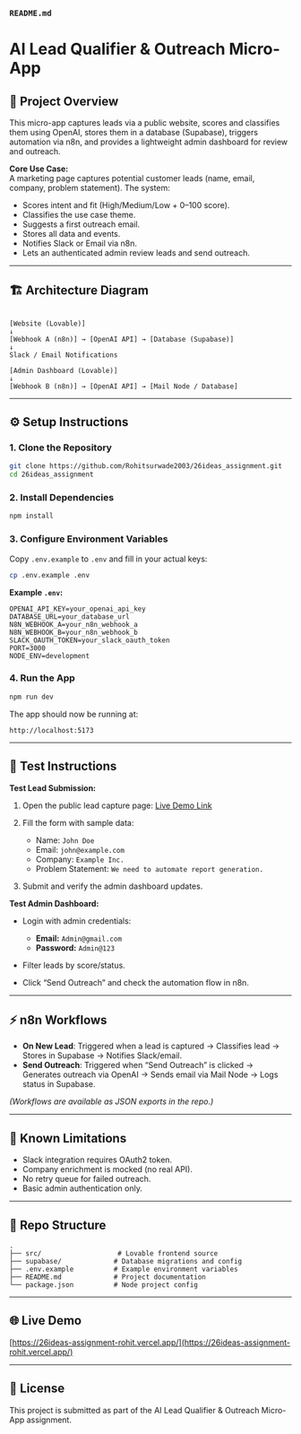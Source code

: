 ### `README.md`

# AI Lead Qualifier & Outreach Micro-App

## 📌 Project Overview
This micro-app captures leads via a public website, scores and classifies them using OpenAI, stores them in a database (Supabase), triggers automation via n8n, and provides a lightweight admin dashboard for review and outreach.

**Core Use Case:**  
A marketing page captures potential customer leads (name, email, company, problem statement). The system:
- Scores intent and fit (High/Medium/Low + 0–100 score).
- Classifies the use case theme.
- Suggests a first outreach email.
- Stores all data and events.
- Notifies Slack or Email via n8n.
- Lets an authenticated admin review leads and send outreach.

---

## 🏗 Architecture Diagram

```

[Website (Lovable)]
↓
[Webhook A (n8n)] → [OpenAI API] → [Database (Supabase)]
↓
Slack / Email Notifications

[Admin Dashboard (Lovable)]
↓
[Webhook B (n8n)] → [OpenAI API] → [Mail Node / Database]

````

---

## ⚙️ Setup Instructions

### 1. Clone the Repository
```bash
git clone https://github.com/Rohitsurwade2003/26ideas_assignment.git
cd 26ideas_assignment
````

### 2. Install Dependencies

```bash
npm install
```

### 3. Configure Environment Variables

Copy `.env.example` to `.env` and fill in your actual keys:

```bash
cp .env.example .env
```

**Example `.env`:**

```
OPENAI_API_KEY=your_openai_api_key
DATABASE_URL=your_database_url
N8N_WEBHOOK_A=your_n8n_webhook_a
N8N_WEBHOOK_B=your_n8n_webhook_b
SLACK_OAUTH_TOKEN=your_slack_oauth_token
PORT=3000
NODE_ENV=development
```

### 4. Run the App

```bash
npm run dev
```

The app should now be running at:

```
http://localhost:5173
```

---

## 🧪 Test Instructions

**Test Lead Submission:**

1. Open the public lead capture page:
   [Live Demo Link](https://26ideas-assignment-rohit.vercel.app/)
2. Fill the form with sample data:

   * Name: `John Doe`
   * Email: `john@example.com`
   * Company: `Example Inc.`
   * Problem Statement: `We need to automate report generation.`
3. Submit and verify the admin dashboard updates.

**Test Admin Dashboard:**

* Login with admin credentials:

  * **Email:** `Admin@gmail.com`
  * **Password:** `Admin@123`
* Filter leads by score/status.
* Click “Send Outreach” and check the automation flow in n8n.

---

## ⚡ n8n Workflows

* **On New Lead**: Triggered when a lead is captured → Classifies lead → Stores in Supabase → Notifies Slack/email.
* **Send Outreach**: Triggered when “Send Outreach” is clicked → Generates outreach via OpenAI → Sends email via Mail Node → Logs status in Supabase.

*(Workflows are available as JSON exports in the repo.)*

---

## 📄 Known Limitations

* Slack integration requires OAuth2 token.
* Company enrichment is mocked (no real API).
* No retry queue for failed outreach.
* Basic admin authentication only.

---

## 📁 Repo Structure

```
.
├── src/                   # Lovable frontend source
├── supabase/             # Database migrations and config
├── .env.example          # Example environment variables
├── README.md             # Project documentation
└── package.json          # Node project config
```

---

## 🌐 Live Demo

[https://26ideas-assignment-rohit.vercel.app/](https://26ideas-assignment-rohit.vercel.app/)

---

## 📜 License

This project is submitted as part of the AI Lead Qualifier & Outreach Micro-App assignment.

